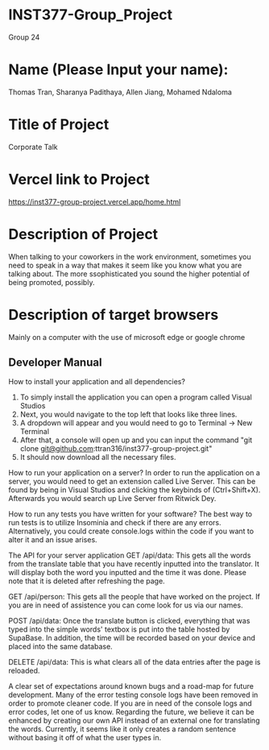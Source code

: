 # INST377-Group_Project
Group 24

# Name (Please Input your name):
Thomas Tran, Sharanya Padithaya, Allen Jiang, Mohamed Ndaloma

# Title of Project
Corporate Talk

# Vercel link to Project
https://inst377-group-project.vercel.app/home.html

# Description of Project
When talking to your coworkers in the work environment, sometimes you need to speak in a way that makes it seem like you know what you are talking about. The more ssophisticated you sound the higher potential of being promoted, possibly.

# Description of target browsers
Mainly on a computer with the use of microsoft edge or google chrome

## Developer Manual
How to install your application and all dependencies?
1. To simply install the application you can open a program called Visual Studios
2. Next, you would navigate to the top left that looks like three lines. 
3. A dropdown will appear and you would need to go to Terminal -> New Terminal
4. After that, a console will open up and you can input the command "git clone git@github.com:ttran316/inst377-group-project.git"
5. It should now download all the necessary files. 

How to run your application on a server?
In order to run the application on a server, you would need to get an extension called Live Server. This can be found by being in Visual Studios and clicking the keybinds of (Ctrl+Shift+X). Afterwards you would search up Live Server from Ritwick Dey.

How to run any tests you have written for your software?
The best way to run tests is to utilize Insominia and check if there are any errors. Alternatively, you could create console.logs within the code if you want to alter it and an issue arises.

The API for your server application
GET /api/data: This gets all the words from the translate table that you have recently inputted into the translator. It will display both the word you inputted and the time it was done. Please note that it is deleted after refreshing the page.

GET /api/person: This gets all the people that have worked on the project. If you are in need of assistence you can come look for us via our names.

POST /api/data: Once the translate button is clicked, everything that was typed into the simple words' textbox is put into the table hosted by SupaBase. In addition, the time will be recorded based on your device and placed into the same database.

DELETE /api/data: This is what clears all of the data entries after the page is reloaded.

A clear set of expectations around known bugs and a road-map for future development.
Many of the error testing console logs have been removed in order to promote cleaner code. If you are in need of the console logs and error codes, let one of us know.
Regarding the future, we believe it can be enhanced by creating our own API instead of an external one for translating the words. Currently, it seems like it only creates a random sentence without basing it off of what the user types in. 

